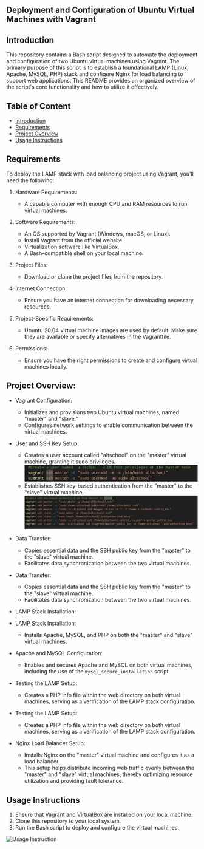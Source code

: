 ## Deployment and Configuration of Ubuntu Virtual Machines with Vagrant

## Introduction

This repository contains a Bash script designed to automate the deployment and configuration of two Ubuntu virtual machines using Vagrant. The primary purpose of this script is to establish a foundational LAMP (Linux, Apache, MySQL, PHP) stack and configure Nginx for load balancing to support web applications. This README provides an organized overview of the script's core functionality and how to utilize it effectively.

## Table of Content
- [Introduction](#introduction)
- [Requirements](#requirements)
- [Project Overview](#project-overview)
- [Usage Instructions](#usage-instructions)

## Requirements
To deploy the LAMP stack with load balancing project using Vagrant, you'll need the following:

1. Hardware Requirements:
   - A capable computer with enough CPU and RAM resources to run virtual machines.

2. Software Requirements:
   - An OS supported by Vagrant (Windows, macOS, or Linux).
   - Install Vagrant from the official website.
   - Virtualization software like VirtualBox.
   - A Bash-compatible shell on your local machine.

3. Project Files:
   - Download or clone the project files from the repository.

4. Internet Connection:
   - Ensure you have an internet connection for downloading necessary resources.

5. Project-Specific Requirements:
   - Ubuntu 20.04 virtual machine images are used by default. Make sure they are available or specify alternatives in the Vagrantfile.

6. Permissions:
   - Ensure you have the right permissions to create and configure virtual machines locally.

## Project Overview:

- Vagrant Configuration:
   - Initializes and provisions two Ubuntu virtual machines, named "master" and "slave."
   - Configures network settings to enable communication between the virtual machines.

- User and SSH Key Setup:
   - Creates a user account called "altschool" on the "master" virtual machine, granting it sudo privileges.
   ![Altschool User](./Screenshot/altschool.png)
   - Establishes SSH key-based authentication from the "master" to the "slave" virtual machine.
   ![ssh-key-setup](./Screenshot/ssh-key.png)

- Data Transfer:
   - Copies essential data and the SSH public key from the "master" to the "slave" virtual machine.
   - Facilitates data synchronization between the two virtual machines.
- Data Transfer:
   - Copies essential data and the SSH public key from the "master" to the "slave" virtual machine.
   - Facilitates data synchronization between the two virtual machines.

- LAMP Stack Installation:
- LAMP Stack Installation:
   - Installs Apache, MySQL, and PHP on both the "master" and "slave" virtual machines.

- Apache and MySQL Configuration:
   - Enables and secures Apache and MySQL on both virtual machines, including the use of the `mysql_secure_installation` script.

- Testing the LAMP Setup: 
   - Creates a PHP info file within the web directory on both virtual machines, serving as a verification of the LAMP stack configuration.
- Testing the LAMP Setup: 
   - Creates a PHP info file within the web directory on both virtual machines, serving as a verification of the LAMP stack configuration.

- Nginx Load Balancer Setup: 
   - Installs Nginx on the "master" virtual machine and configures it as a load balancer.
   - This setup helps distribute incoming web traffic evenly between the "master" and "slave" virtual machines, thereby optimizing resource utilization and providing fault tolerance.

## Usage Instructions

1. Ensure that Vagrant and VirtualBox are installed on your local machine.
2. Clone this repository to your local system.
3. Run the Bash script to deploy and configure the virtual machines:

![Usage Instruction](./cluster-lamp-stack/screenshot/lamp-stack.png)
